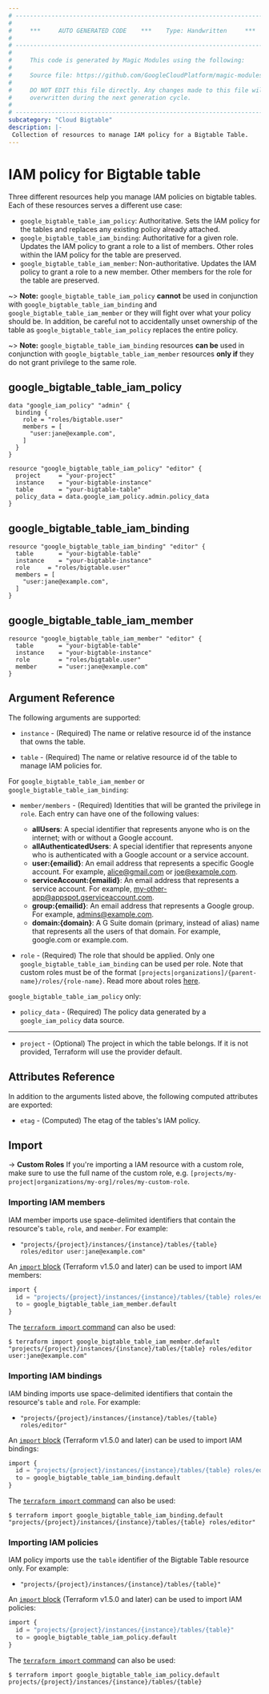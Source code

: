```yaml
---
# ----------------------------------------------------------------------------
#
#     ***     AUTO GENERATED CODE    ***    Type: Handwritten     ***
#
# ----------------------------------------------------------------------------
#
#     This code is generated by Magic Modules using the following:
#
#     Source file: https://github.com/GoogleCloudPlatform/magic-modules/tree/main/mmv1/third_party/terraform/website/docs/r/bigtable_table_iam.html.markdown
#
#     DO NOT EDIT this file directly. Any changes made to this file will be
#     overwritten during the next generation cycle.
#
# ----------------------------------------------------------------------------
subcategory: "Cloud Bigtable"
description: |-
 Collection of resources to manage IAM policy for a Bigtable Table.
---
```


# IAM policy for Bigtable table

Three different resources help you manage IAM policies on bigtable tables. Each of these resources serves a different use case:

* `google_bigtable_table_iam_policy`: Authoritative. Sets the IAM policy for the tables and replaces any existing policy already attached.
* `google_bigtable_table_iam_binding`: Authoritative for a given role. Updates the IAM policy to grant a role to a list of members. Other roles within the IAM policy for the table are preserved.
* `google_bigtable_table_iam_member`: Non-authoritative. Updates the IAM policy to grant a role to a new member. Other members for the role for the table are preserved.

~> **Note:** `google_bigtable_table_iam_policy` **cannot** be used in conjunction with `google_bigtable_table_iam_binding` and `google_bigtable_table_iam_member` or they will fight over what your policy should be. In addition, be careful not to accidentally unset ownership of the table as `google_bigtable_table_iam_policy` replaces the entire policy.

~> **Note:** `google_bigtable_table_iam_binding` resources **can be** used in conjunction with `google_bigtable_table_iam_member` resources **only if** they do not grant privilege to the same role.

## google_bigtable_table_iam_policy

```hcl
data "google_iam_policy" "admin" {
  binding {
    role = "roles/bigtable.user"
    members = [
      "user:jane@example.com",
    ]
  }
}

resource "google_bigtable_table_iam_policy" "editor" {
  project     = "your-project"
  instance    = "your-bigtable-instance"
  table       = "your-bigtable-table"
  policy_data = data.google_iam_policy.admin.policy_data
}
```

## google_bigtable_table_iam_binding

```hcl
resource "google_bigtable_table_iam_binding" "editor" {
  table       = "your-bigtable-table"
  instance    = "your-bigtable-instance"
  role     = "roles/bigtable.user"
  members = [
    "user:jane@example.com",
  ]
}
```

## google_bigtable_table_iam_member

```hcl
resource "google_bigtable_table_iam_member" "editor" {
  table       = "your-bigtable-table"
  instance    = "your-bigtable-instance"
  role        = "roles/bigtable.user"
  member      = "user:jane@example.com"
}
```

## Argument Reference

The following arguments are supported:

* `instance` - (Required) The name or relative resource id of the instance that owns the table.

* `table` - (Required) The name or relative resource id of the table to manage IAM policies for.

For `google_bigtable_table_iam_member` or `google_bigtable_table_iam_binding`:

* `member/members` - (Required) Identities that will be granted the privilege in `role`.
  Each entry can have one of the following values:
  * **allUsers**: A special identifier that represents anyone who is on the internet; with or without a Google account.
  * **allAuthenticatedUsers**: A special identifier that represents anyone who is authenticated with a Google account or a service account.
  * **user:{emailid}**: An email address that represents a specific Google account. For example, alice@gmail.com or joe@example.com.
  * **serviceAccount:{emailid}**: An email address that represents a service account. For example, my-other-app@appspot.gserviceaccount.com.
  * **group:{emailid}**: An email address that represents a Google group. For example, admins@example.com.
  * **domain:{domain}**: A G Suite domain (primary, instead of alias) name that represents all the users of that domain. For example, google.com or example.com.

* `role` - (Required) The role that should be applied. Only one
    `google_bigtable_table_iam_binding` can be used per role. Note that custom roles must be of the format
    `[projects|organizations]/{parent-name}/roles/{role-name}`. Read more about roles [here](https://cloud.google.com/bigtable/docs/access-control#roles).

`google_bigtable_table_iam_policy` only:
* `policy_data` - (Required) The policy data generated by a `google_iam_policy` data source.

- - -

* `project` - (Optional) The project in which the table belongs. If it
    is not provided, Terraform will use the provider default.

## Attributes Reference

In addition to the arguments listed above, the following computed attributes are
exported:

* `etag` - (Computed) The etag of the tables's IAM policy.

## Import


-> **Custom Roles** If you're importing a IAM resource with a custom role, make sure to use the
 full name of the custom role, e.g. `[projects/my-project|organizations/my-org]/roles/my-custom-role`.

### Importing IAM members

IAM member imports use space-delimited identifiers that contain the resource's `table`, `role`, and `member`. For example:

* `"projects/{project}/instances/{instance}/tables/{table} roles/editor user:jane@example.com"`

An [`import` block](https://developer.hashicorp.com/terraform/language/import) (Terraform v1.5.0 and later) can be used to import IAM members:

```tf
import {
  id = "projects/{project}/instances/{instance}/tables/{table} roles/editor user:jane@example.com"
  to = google_bigtable_table_iam_member.default
}
```

The [`terraform import` command](https://developer.hashicorp.com/terraform/cli/commands/import) can also be used:

```
$ terraform import google_bigtable_table_iam_member.default "projects/{project}/instances/{instance}/tables/{table} roles/editor user:jane@example.com"
```

### Importing IAM bindings

IAM binding imports use space-delimited identifiers that contain the resource's `table` and `role`. For example:

* `"projects/{project}/instances/{instance}/tables/{table} roles/editor"`

An [`import` block](https://developer.hashicorp.com/terraform/language/import) (Terraform v1.5.0 and later) can be used to import IAM bindings:

```tf
import {
  id = "projects/{project}/instances/{instance}/tables/{table} roles/editor"
  to = google_bigtable_table_iam_binding.default
}
```

The [`terraform import` command](https://developer.hashicorp.com/terraform/cli/commands/import) can also be used:

```
$ terraform import google_bigtable_table_iam_binding.default "projects/{project}/instances/{instance}/tables/{table} roles/editor"
```

### Importing IAM policies

IAM policy imports use the `table` identifier of the Bigtable Table resource only. For example:

* `"projects/{project}/instances/{instance}/tables/{table}"`

An [`import` block](https://developer.hashicorp.com/terraform/language/import) (Terraform v1.5.0 and later) can be used to import IAM policies:

```tf
import {
  id = "projects/{project}/instances/{instance}/tables/{table}"
  to = google_bigtable_table_iam_policy.default
}
```

The [`terraform import` command](https://developer.hashicorp.com/terraform/cli/commands/import) can also be used:

```
$ terraform import google_bigtable_table_iam_policy.default projects/{project}/instances/{instance}/tables/{table}
```

